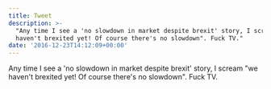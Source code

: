 ```yaml
---
title: Tweet
description: >-
  "Any time I see a 'no slowdown in market despite brexit' story, I scream "we
  haven't brexited yet! Of course there's no slowdown". Fuck TV."
date: '2016-12-23T14:12:09+00:00'
---
```

Any time I see a 'no slowdown in market despite brexit' story, I scream "we haven't brexited yet! Of course there's no slowdown". Fuck TV.
